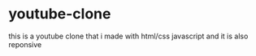 # youtube-clone
this is a youtube clone that i made with html/css javascript and it is also reponsive
